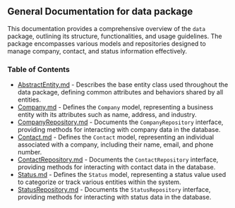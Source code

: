## General Documentation for data package

This documentation provides a comprehensive overview of the `data` package, outlining its structure, functionalities, and usage guidelines. The package encompasses various models and repositories designed to manage company, contact, and status information effectively. 

### Table of Contents

- [AbstractEntity.md](AbstractEntity.md) -  Describes the base entity class used throughout the data package, defining common attributes and behaviors shared by all entities.
- [Company.md](Company.md) - Defines the `Company` model, representing a business entity with its attributes such as name, address, and industry.
- [CompanyRepository.md](CompanyRepository.md) -  Documents the `CompanyRepository` interface, providing methods for interacting with company data in the database.
- [Contact.md](Contact.md) - Defines the `Contact` model, representing an individual associated with a company, including their name, email, and phone number.
- [ContactRepository.md](ContactRepository.md) - Documents the `ContactRepository` interface, providing methods for interacting with contact data in the database.
- [Status.md](Status.md) - Defines the `Status` model, representing a status value used to categorize or track various entities within the system.
- [StatusRepository.md](StatusRepository.md) - Documents the `StatusRepository` interface, providing methods for interacting with status data in the database.



